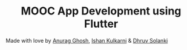 <h1 align="center">MOOC App Development using Flutter </h1>
<p> Made with love by <a href="https://www.linkedin.com/in/anurag-g-a01531198/" target="_blank">Anurag Ghosh</a>, <a href="https://www.linkedin.com/in/kulkarniishan/" target="_blank">Ishan Kulkarni</a> & <a href="https://www.linkedin.com/in/dhruv-solanki-4a3a491b2/" target="_blank">Dhruv Solanki</a></p>
